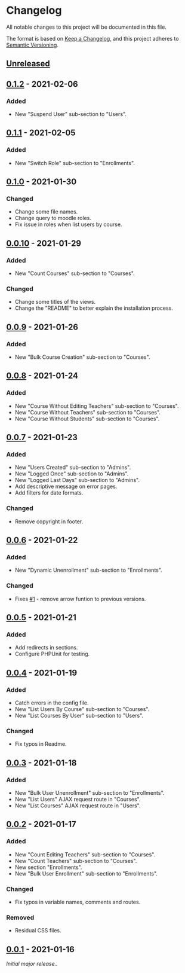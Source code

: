 # Changelog

All notable changes to this project will be documented in this file.

The format is based on [Keep a Changelog](https://keepachangelog.com/en/1.0.0/),
and this project adheres to [Semantic Versioning](https://semver.org/spec/v2.0.0.html).

## [Unreleased]

## [0.1.2] - 2021-02-06

### Added

-   New "Suspend User" sub-section to "Users".

## [0.1.1] - 2021-02-05

### Added

-   New "Switch Role" sub-section to "Enrollments".

## [0.1.0] - 2021-01-30

### Changed

-   Change some file names.
-   Change query to moodle roles.
-   Fix issue in roles when list users by course.

## [0.0.10] - 2021-01-29

### Added

-   New "Count Courses" sub-section to "Courses".

### Changed

-   Change some titles of the views.
-   Change the "README" to better explain the installation process.

## [0.0.9] - 2021-01-26

### Added

-   New "Bulk Course Creation" sub-section to "Courses".

## [0.0.8] - 2021-01-24

### Added

-   New "Course Without Editing Teachers" sub-section to "Courses".
-   New "Course Without Teachers" sub-section to "Courses".
-   New "Course Without Students" sub-section to "Courses".

## [0.0.7] - 2021-01-23

### Added

-   New "Users Created" sub-section to "Admins".
-   New "Logged Once" sub-section to "Admins".
-   New "Logged Last Days" sub-section to "Admins".
-   Add descriptive message on error pages.
-   Add filters for date formats.

### Changed

-   Remove copyright in footer.

## [0.0.6] - 2021-01-22

### Added

-   New "Dynamic Unenrollment" sub-section to "Enrollments".

### Changed

-   Fixes [#1] - remove arrow funtion to previous versions.

## [0.0.5] - 2021-01-21

### Added

-   Add redirects in sections.
-   Configure PHPUnit for testing.

## [0.0.4] - 2021-01-19

### Added

-   Catch errors in the config file.
-   New "List Users By Course" sub-section to "Courses".
-   New "List Courses By User" sub-section to "Users".

### Changed

-   Fix typos in Readme.

## [0.0.3] - 2021-01-18

### Added

-   New "Bulk User Unenrollment" sub-section to "Enrollments".
-   New "List Users" AJAX request route in "Courses".
-   New "List Courses" AJAX request route in "Users".

## [0.0.2] - 2021-01-17

### Added

-   New "Count Editing Teachers" sub-section to "Courses".
-   New "Count Teachers" sub-section to "Courses".
-   New section "Enrollments".
-   New "Bulk User Enrollment" sub-section to "Enrollments".

### Changed

-   Fix typos in variable names, comments and routes.

### Removed

-   Residual CSS files.

## [0.0.1] - 2021-01-16

_Initial major release.._

[unreleased]: https://github.com/ManuelGil/alternate-admin/compare/v0.1.2...HEAD
[0.1.2]: https://github.com/ManuelGil/alternate-admin/compare/v0.1.1...v0.1.2
[0.1.1]: https://github.com/ManuelGil/alternate-admin/compare/v0.1.0...v0.1.1
[0.1.0]: https://github.com/ManuelGil/alternate-admin/compare/v0.0.10...v0.1.0
[0.0.10]: https://github.com/ManuelGil/alternate-admin/compare/v0.0.9...v0.0.10
[0.0.9]: https://github.com/ManuelGil/alternate-admin/compare/v0.0.8...v0.0.9
[0.0.8]: https://github.com/ManuelGil/alternate-admin/compare/v0.0.7...v0.0.8
[0.0.7]: https://github.com/ManuelGil/alternate-admin/compare/v0.0.6...v0.0.7
[0.0.6]: https://github.com/ManuelGil/alternate-admin/compare/v0.0.5...v0.0.6
[#1]: https://github.com/ManuelGil/alternate-admin/issues/1
[0.0.5]: https://github.com/ManuelGil/alternate-admin/compare/v0.0.4...v0.0.5
[0.0.4]: https://github.com/ManuelGil/alternate-admin/compare/v0.0.3...v0.0.4
[0.0.3]: https://github.com/ManuelGil/alternate-admin/compare/v0.0.2...v0.0.3
[0.0.2]: https://github.com/ManuelGil/alternate-admin/compare/v0.0.1...v0.0.2
[0.0.1]: https://github.com/ManuelGil/alternate-admin/releases/tag/v0.0.1

